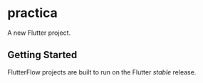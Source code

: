 # practica

A new Flutter project.

## Getting Started

FlutterFlow projects are built to run on the Flutter _stable_ release.
